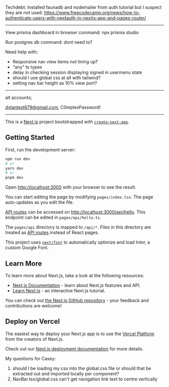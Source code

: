 Techdebt:
Installed faunadb and nodemailer from auth tutorial but I suspect they are not used: https://www.freecodecamp.org/news/how-to-authenticate-users-with-nextauth-in-nextjs-app-and-pages-router/

---

View prisma dashboard in browser command: npx prisma studio

Run postgres db command: dont need to?

Need help with:

- Responsive nav view items not lining up?
- "any" ts types
- delay in checking session displaying signed in usermenu state
- should I use global css at all with tailwind?
- setting nav bar height as 10% view port?

---

alt accounts;

dylantest679@gmail.com, C0mplexPassword!

---

This is a [Next.js](https://nextjs.org/) project bootstrapped with [`create-next-app`](https://github.com/vercel/next.js/tree/canary/packages/create-next-app).

## Getting Started

First, run the development server:

```bash
npm run dev
# or
yarn dev
# or
pnpm dev
```

Open [http://localhost:3000](http://localhost:3000) with your browser to see the result.

You can start editing the page by modifying `pages/index.tsx`. The page auto-updates as you edit the file.

[API routes](https://nextjs.org/docs/api-routes/introduction) can be accessed on [http://localhost:3000/api/hello](http://localhost:3000/api/hello). This endpoint can be edited in `pages/api/hello.ts`.

The `pages/api` directory is mapped to `/api/*`. Files in this directory are treated as [API routes](https://nextjs.org/docs/api-routes/introduction) instead of React pages.

This project uses [`next/font`](https://nextjs.org/docs/basic-features/font-optimization) to automatically optimize and load Inter, a custom Google Font.

## Learn More

To learn more about Next.js, take a look at the following resources:

- [Next.js Documentation](https://nextjs.org/docs) - learn about Next.js features and API.
- [Learn Next.js](https://nextjs.org/learn) - an interactive Next.js tutorial.

You can check out [the Next.js GitHub repository](https://github.com/vercel/next.js/) - your feedback and contributions are welcome!

## Deploy on Vercel

The easiest way to deploy your Next.js app is to use the [Vercel Platform](https://vercel.com/new?utm_medium=default-template&filter=next.js&utm_source=create-next-app&utm_campaign=create-next-app-readme) from the creators of Next.js.

Check out our [Next.js deployment documentation](https://nextjs.org/docs/deployment) for more details.

My questions for Casey:

1. should I be loading my css into the global.css file or should that be extracted out and imported locally per component?
2. NavBar.tsx/global.css can't get navigation link text to centre vertically
